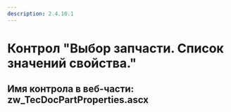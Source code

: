 ```yaml
---
description: 2.4.10.1
---
```


# Контрол "Выбор запчасти. Список значений свойства."

## Имя контрола в веб-части: zw\_TecDocPartProperties.ascx

